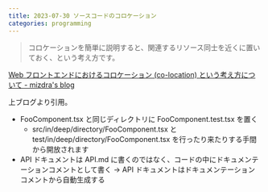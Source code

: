 ```yaml
---
title: 2023-07-30 ソースコードのコロケーション
categories: programming
---
```


> コロケーションを簡単に説明すると、関連するリソース同士を近くに置いておく、という考え方です。

[Web フロントエンドにおけるコロケーション (co-location) という考え方について - mizdra's blog](https://www.mizdra.net/entry/2022/12/11/203940)

上ブログより引用。

- FooComponent.tsx と同じディレクトリに FooComponent.test.tsx を置く
  - src/in/deep/directory/FooComponent.tsx と test/in/deep/directory/FooComponent.tsx を行ったり来たりする手間から開放されます
- API ドキュメントは API.md に書くのではなく、コードの中にドキュメンテーションコメントとして書く → API ドキュメントはドキュメンテーションコメントから自動生成する
